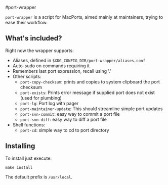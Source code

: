 #port-wrapper

`port-wrapper` is a script for MacPorts, aimed mainly at maintainers, trying to ease their workflow.

## What's included?
Right now the wrapper supports:

  * Aliases, defined in `$XDG_CONFIG_DIR/port-wrapper/aliases.conf`
  * Auto-sudo on commands requiring it
  * Remembers last port expression, recall using '.'
  * Other scripts:
    * `port-copy-checksum`: prints and copies to system clipboard the port checksum
    * `port-exists`: Prints error message if supplied port does not exist (used for plumbing)
    * `port-lg`: Port log with pager
    * `port-maintainer-update`: This should streamline simple port updates
    * `port-svn-commit`: easy way to commit a port file
    * `port-svn-diff`: easy way to diff a port file
  * Shell functions:
    * `port-cd`: simple way to cd to port directory

## Installing
To install just execute:
```
make install
```

The default prefix is `/usr/local`.
